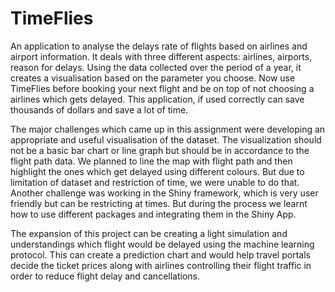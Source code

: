 # TimeFlies

An application to analyse the delays rate of flights based on airlines and airport information. It deals with three different aspects: airlines, airports, reason for delays. Using the data collected over the period of a year, it creates a visualisation based on the parameter you choose. Now use TimeFlies before booking your next flight and be on top of not choosing a airlines which gets delayed. This application, if used correctly can save thousands of dollars and save a lot of time. 

The major challenges which came up in this assignment were developing an appropriate and useful visualisation of the dataset. The visualization should not be a basic bar chart or line graph but should be in accordance to the flight path data. We planned to line the map with flight path and then highlight the ones which get delayed using different colours. But due to limitation of dataset and restriction of time, we were unable to do that. Another challenge was working in the Shiny framework, which is very user friendly but can be restricting at times. But during the process we learnt how to use different packages and integrating them in the Shiny App. 

The expansion of this project can be creating a light simulation and understandings which flight would be delayed using the machine learning protocol. This can create a prediction chart and would help travel portals decide the ticket prices along with airlines controlling their flight traffic in order to reduce flight delay and cancellations. 

